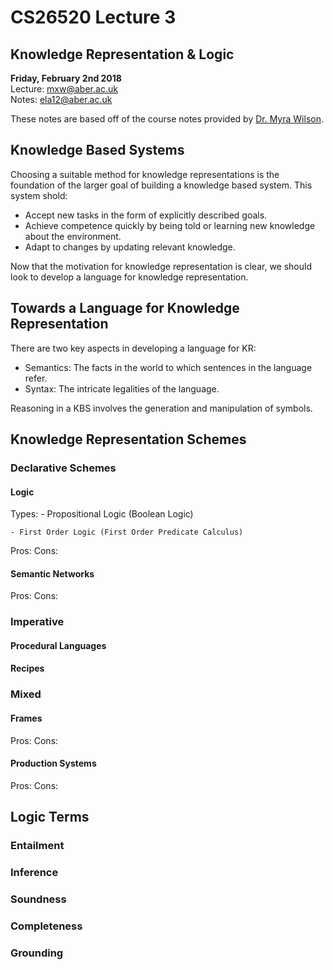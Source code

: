 # CS26520 Lecture 3
## Knowledge Representation & Logic 
__Friday, February 2nd 2018__  
Lecture: mxw@aber.ac.uk   
Notes: ela12@aber.ac.uk  

These notes are based off of the course notes provided by [Dr. Myra Wilson](https://www.aber.ac.uk/en/cs/staff-list/staff_profiles/?staff_id=mxw).

## Knowledge Based Systems
Choosing a suitable method for knowledge representations is the foundation of the larger goal of building a knowledge based system. This system shold: 

- Accept new tasks in the form of explicitly described goals.
- Achieve competence quickly by being told or learning new knowledge about the environment.
- Adapt to changes by updating relevant knowledge.

Now that the motivation for knowledge representation is clear, we should look to develop a language for knowledge representation.

## Towards a Language for Knowledge Representation

There are two key aspects in developing a language for KR:

 - Semantics: The facts in the world to which sentences in the language refer.
 - Syntax: The intricate legalities of the language. 

 Reasoning in a KBS involves the generation and manipulation of symbols. 

## Knowledge Representation Schemes 

### Declarative Schemes 

#### Logic
Types: 
    - Propositional Logic (Boolean Logic)
    
    - First Order Logic (First Order Predicate Calculus)

Pros:
Cons: 

#### Semantic Networks 

Pros:
Cons:

### Imperative 

#### Procedural Languages 
#### Recipes 

### Mixed 

#### Frames
Pros:
Cons:

#### Production Systems
Pros:
Cons:


## Logic Terms 

### Entailment 
### Inference 
### Soundness 
### Completeness 
### Grounding 
